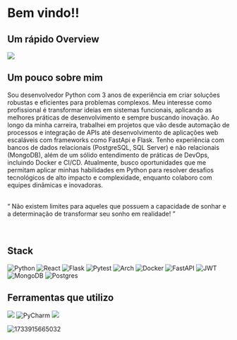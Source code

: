 # Bem vindo!!

## Um rápido Overview

![](https://github-readme-stats.vercel.app/api/top-langs/?username=jefersonrodrigal&layout=compact&langs_count=7&theme=highcontrast)

## Um pouco sobre mim 
<div>
    <p>
         Sou desenvolvedor Python com 3 anos de experiência em criar soluções robustas e eficientes para problemas complexos.
         Meu interesse como profissional é transformar ideias em sistemas funcionais, aplicando as melhores práticas de desenvolvimento e sempre buscando inovação.
         Ao longo da minha carreira, trabalhei em projetos que vão desde automação de processos e integração de APIs até desenvolvimento de aplicações web escaláveis com frameworks como FastApi e Flask.
         Tenho experiência com bancos de dados relacionais (PostgreSQL, SQL Server) e não relacionais (MongoDB), além de um sólido entendimento de práticas de DevOps, incluindo Docker e CI/CD.
         Atualmente, busco oportunidades que me permitam aplicar minhas habilidades em Python para resolver desafios tecnológicos de alto impacto e complexidade, enquanto colaboro com equipes dinâmicas e inovadoras.
    </p>
</div>
<br>
<div>
    <q>
        Não existem limites para aqueles que possuem a capacidade de sonhar e a determinação de transformar seu sonho em realidade!
    </q>
<div>
<br>
<br>
    
## Stack
![Python](https://img.shields.io/badge/python-3670A0?style=for-the-badge&logo=python&logoColor=ffdd54) ![React](https://img.shields.io/badge/react-%2320232a.svg?style=for-the-badge&logo=react&logoColor=%2361DAFB)  ![Flask](https://img.shields.io/badge/flask-%23000.svg?style=for-the-badge&logo=flask&logoColor=white) ![Pytest](https://img.shields.io/badge/pytest-%23ffffff.svg?style=for-the-badge&logo=pytest&logoColor=2f9fe3) ![Arch](https://img.shields.io/badge/Arch%20Linux-1793D1?logo=arch-linux&logoColor=fff&style=for-the-badge) ![Docker](https://img.shields.io/badge/docker-%230db7ed.svg?style=for-the-badge&logo=docker&logoColor=white) ![FastAPI](https://img.shields.io/badge/FastAPI-005571?style=for-the-badge&logo=fastapi) ![JWT](https://img.shields.io/badge/JWT-black?style=for-the-badge&logo=JSON%20web%20tokens) ![MongoDB](https://img.shields.io/badge/MongoDB-%234ea94b.svg?style=for-the-badge&logo=mongodb&logoColor=white) ![Postgres](https://img.shields.io/badge/postgres-%23316192.svg?style=for-the-badge&logo=postgresql&logoColor=white)


## Ferramentas que utilizo
![](https://img.shields.io/badge/Postman-FF6C37?style=for-the-badge&logo=Postman&logoColor=white) ![PyCharm](https://img.shields.io/badge/pycharm-143?style=for-the-badge&logo=pycharm&logoColor=black&color=black&labelColor=green) ![](https://img.shields.io/badge/Git-E34F26?logo=git&logoColor=white&style=for-the-badge)

![1733915665032](https://github.com/user-attachments/assets/4c02cc00-e9c8-49a2-b8d9-8707a58df00e)

